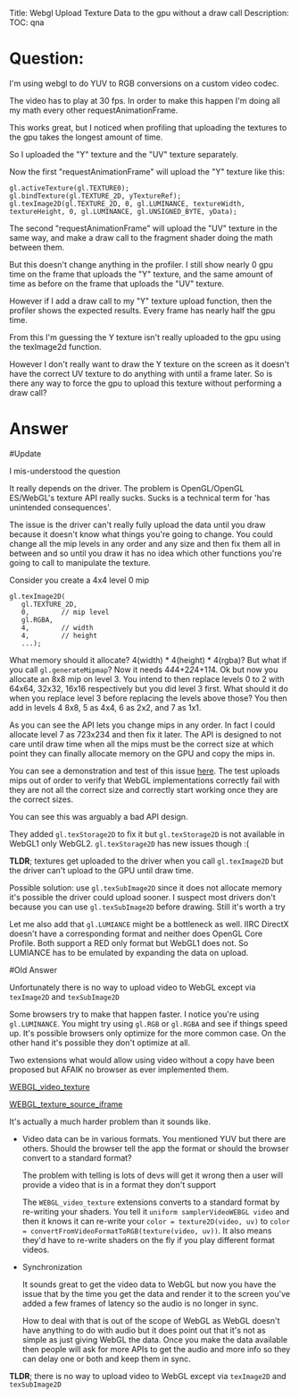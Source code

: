 Title: Webgl Upload Texture Data to the gpu without a draw call
Description:
TOC: qna

# Question:

I'm using webgl to do YUV to RGB conversions on a custom video codec.

The video has to play at 30 fps. In order to make this happen I'm doing all my math every other requestAnimationFrame. 

This works great, but I noticed when profiling that uploading the textures to the gpu takes the longest amount of time. 

So I uploaded the "Y" texture and the "UV" texture separately. 

Now the first "requestAnimationFrame" will upload the "Y" texture like this:

    gl.activeTexture(gl.TEXTURE0);
    gl.bindTexture(gl.TEXTURE_2D, yTextureRef);
    gl.texImage2D(gl.TEXTURE_2D, 0, gl.LUMINANCE, textureWidth, textureHeight, 0, gl.LUMINANCE, gl.UNSIGNED_BYTE, yData);

 The second "requestAnimationFrame" will upload the "UV" texture in the same way, and make a draw call to the fragment shader doing the math between them.

But this doesn't change anything in the profiler. I still show nearly 0 gpu time on the frame that uploads the "Y" texture, and the same amount of time as before on the frame that uploads the "UV" texture. 

However if I add a draw call to my "Y" texture upload function, then the profiler shows the expected results. Every frame has nearly half the gpu time.

From this I'm guessing the Y texture isn't really uploaded to the gpu using the texImage2d function. 

However I don't really want to draw the Y texture on the screen as it doesn't have the correct UV texture to do anything with until a frame later. So is there any way to force the gpu to upload this texture without performing a draw call?


# Answer

#Update

I mis-understood the question

It really depends on the driver. The problem is OpenGL/OpenGL ES/WebGL's texture API really sucks. Sucks is a technical term for 'has unintended consequences'. 

The issue is the driver can't really fully upload the data until you draw because it doesn't know what things you're going to change. You could change all the mip levels in any order and any size and then fix them all in between and so until you draw it has no idea which other functions you're going to call to manipulate the texture.

Consider you create a 4x4 level 0 mip

```
gl.texImage2D(
   gl.TEXTURE_2D,
   0,        // mip level
   gl.RGBA,
   4,        // width
   4,        // height
   ...);
```

What memory should it allocate? 4(width) * 4(height) * 4(rgba)? But what if you call `gl.generateMipmap`? Now it needs 4*4*4+2*2*4+1*1*4. Ok but now you allocate an 8x8 mip on level 3. You intend to then replace levels 0 to 2 with 64x64, 32x32, 16x16 respectively but you did level 3 first. What should it do when you replace level 3 before replacing the levels above those? You then add in levels 4 8x8, 5 as 4x4, 6 as 2x2, and 7 as 1x1.  

As you can see the API lets you change mips in any order. In fact I could allocate level 7 as 723x234 and then fix it later. The API is designed to not care until draw time when all the mips must be the correct size at which point they can finally allocate memory on the GPU and copy the mips in.

You can see a demonstration and test of this issue [here](https://www.khronos.org/registry/webgl/sdk/tests/conformance/textures/misc/texture-mips.html?webglVersion=1&quiet=0&quick=1). The test uploads mips out of order to verify that WebGL implementations correctly fail with they are not all the correct size and correctly start working once they are the correct sizes.

You can see this was arguably a bad API design.

They added `gl.texStorage2D` to fix it  but `gl.texStorage2D` is not available in WebGL1 only WebGL2. `gl.texStorage2D` has new issues though :(

**TLDR**; textures get uploaded to the driver when you call `gl.texImage2D` but the driver can't upload to the GPU until draw time.

Possible solution: use `gl.texSubImage2D` since it does not allocate memory it's possible the driver could upload sooner. I suspect most drivers don't because you can use `gl.texSubImage2D` before drawing. Still it's worth a try

Let me also add that `gl.LUMIANCE` might be a bottleneck as well. IIRC DirectX doesn't have a corresponding format and neither does OpenGL Core Profile. Both support a RED only format but WebGL1 does not. So LUMIANCE has to be emulated by expanding the data on upload.

#Old Answer

Unfortunately there is no way to upload video to WebGL except via `texImage2D` and `texSubImage2D`

Some browsers try to make that happen faster. I notice you're using `gl.LUMINANCE`. You might try using `gl.RGB` or `gl.RGBA` and see if things speed up. It's possible browsers only optimize for the more common case. On the other hand it's possible they don't optimize at all.

Two extensions what would allow using video without a copy have been proposed but AFAIK no browser as ever implemented them.

[WEBGL_video_texture](https://www.khronos.org/registry/webgl/extensions/proposals/WEBGL_video_texture/)

[WEBGL_texture_source_iframe](https://www.khronos.org/registry/webgl/extensions/proposals/WEBGL_texture_source_iframe/)

It's actually a much harder problem than it sounds like. 

* Video data can be in various formats. You mentioned YUV but there are others. Should the browser tell the app the format or should the browser convert to a standard format?

   The problem with telling is lots of devs will get it wrong then a user will provide a video that is in a format they don't support

   The `WEBGL_video_texture` extensions converts to a standard format by re-writing your shaders. You tell it `uniform samplerVideoWEBGL video` and then it knows it can re-write your `color = texture2D(video, uv)` to `color = convertFromVideoFormatToRGB(texture(video, uv))`. It also means they'd have to re-write shaders on the fly if you play different format videos.

* Synchronization

   It sounds great to get the video data to WebGL but now you have the issue that by the time you get the data and render it to the screen you've added a few frames of latency so the audio is no longer in sync.

   How to deal with that is out of the scope of WebGL as WebGL doesn't have anything to do with audio but it does point out that it's not as simple as just giving WebGL the data. Once you make the data available then people will ask for more APIs to get the audio and more info so they can delay one or both and keep them in sync.

**TLDR**; there is no way to upload video to WebGL except via `texImage2D` and `texSubImage2D`


